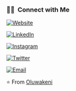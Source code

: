 <h3> 🤝🏻 &nbsp;Connect with Me </h3>

<p align="center">

<a href="https://techgirldiaries.github.io"><img alt="Website" src="https://img.shields.io/badge/Website-www.techgirldiaries.github.io-blue?style=flat-square&logo=google-chrome"></a>

<a href="https://www.linkedin.com/in/techgirldiaries/"><img alt="LinkedIn" src="https://img.shields.io/badge/LinkedIn-techgirldiaries-blue?style=flat-square&logo=linkedin"></a>

<a href="https://www.instagram.com/diariesofatechgirl/"><img alt="Instagram" src="https://img.shields.io/badge/Instagram-diariesofatechgirl-blue?style=flat-square&logo=instagram"></a>

<a href="https://www.twitter.com/techgirldiaries/"><img alt="Twitter" src="https://img.shields.io/badge/Twitter-techgirldiaries_-blue?style=flat-square&logo=twitter"></a>

<a href="mailto:oluwakemi.toluwalase@gmail.com"><img alt="Email" src="https://img.shields.io/badge/Email-oluwakemi.toluwalase@gmail.com-blue?style=flat-square&logo=gmail"></a>

</p>



⭐️ From [Oluwakeni](https://github.com/techgirldiaries)
